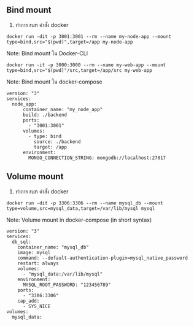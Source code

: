 ## Bind mount

1. ทำการ run คำสั่ง docker

```
docker run -dit -p 3001:3001 --rm --name my-node-app --mount type=bind,src="$(pwd)",target=/app my-node-app
```

Note: Bind mount ใน Docker-CLI

```
docker run -it -p 3000:3000 --rm --name my-web-app --mount type=bind,src="$(pwd)"/src,target=/app/src my-web-app
```

Note: Bind mount ใน docker-compose

```
version: "3"
services:
  node_app:
      container_name: "my_node_app"
      build: ./backend
      ports:
        - "3001:3001"
      volumes:
        - type: bind
          source: ./backend
          target: /app
      environment:
        MONGO_CONNECTION_STRING: mongodb://localhost:27017
```

## Volume mount

1. ทำการ run คำสั่ง docker

```
docker run -dit -p 3306:3306 --rm --name mysql_db --mount type=volume,src=mysql_data,target=/var/lib/mysql mysql
```

Note: Volume mount in docker-compose (in short syntax)

```
version: "3"
services:
  db_sql:
    container_name: "mysql_db"
    image: mysql
    command: --default-authentication-plugin=mysql_native_password
    restart: always
    volumes:
      - "mysql_data:/var/lib/mysql"
    environment:
      MYSQL_ROOT_PASSWORD: "123456789"
    ports:
      - "3306:3306"
    cap_add:
      - SYS_NICE
volumes:
  mysql_data:

```
